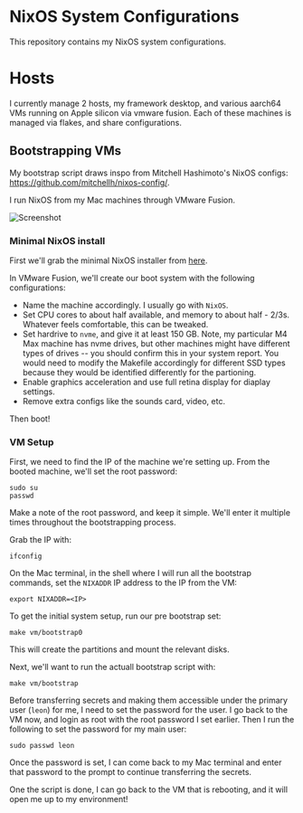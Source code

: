 # NixOS System Configurations

This repository contains my NixOS system configurations.

# Hosts 
I currently manage 2 hosts, my framework desktop, and various aarch64 VMs running on Apple silicon via vmware fusion. Each of these machines is managed via flakes, and share configurations. 

## Bootstrapping VMs

My bootstrap script draws inspo from Mitchell Hashimoto's NixOS configs: https://github.com/mitchellh/nixos-config/. 

I run NixOS from my Mac machines through VMware Fusion. 

![Screenshot](https://raw.githubusercontent.com/aumitleon/nixos-config/main/.github/images/vm-aarch64-screenshot.png)

### Minimal NixOS install
First we'll grab the minimal NixOS installer from [here](https://nixos.org/download/). 

In VMware Fusion, we'll create our boot system with the following configurations:

- Name the machine accordingly. I usually go with `NixOS`.
- Set CPU cores to about half available, and memory to about half - 2/3s. Whatever feels comfortable, this can be tweaked.
- Set hardrive to `nvme`, and give it at least 150 GB. Note, my particular M4 Max machine has nvme drives, but other machines might have different types of drives -- you should confirm this in your system report. You would need to modify the Makefile accordingly for different SSD types because they would be identified differently for the partioning. 
- Enable graphics acceleration and use full retina display for diaplay settings.
- Remove extra configs like the sounds card, video, etc. 


Then boot!

### VM Setup

First, we need to find the IP of the machine we're setting up. From the booted machine, we'll set the root password:

```
sudo su 
passwd
```
Make a note of the root password, and keep it simple. We'll enter it multiple times throughout the bootstrapping process.

Grab the IP with: 

```
ifconfig
```

On the Mac terminal, in the shell where I will run all the bootstrap commands, set the `NIXADDR` IP address to the IP from the VM: 

```
export NIXADDR=<IP>
```

To get the initial system setup, run our pre bootstrap set:
```
make vm/bootstrap0
```
This will create the partitions and mount the relevant disks. 

Next, we'll want to run the actuall bootstrap script with: 
```
make vm/bootstrap 
```
Before transferring secrets and making them accessible under the primary user (`leon`) for me, I need to set the password for the user. I go back to the VM now, and login as root with the root password I set earlier. Then I run the following to set the password for my main user:

```
sudo passwd leon
```

Once the password is set, I can come back to my Mac terminal and enter that password to the prompt to continue transferring the secrets. 

One the script is done, I can go back to the VM that is rebooting, and it will open me up to my environment!
